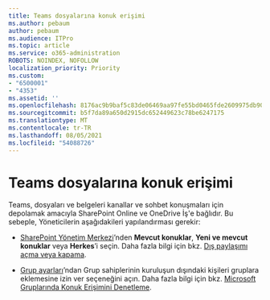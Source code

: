 ```yaml
---
title: Teams dosyalarına konuk erişimi
ms.author: pebaum
author: pebaum
ms.audience: ITPro
ms.topic: article
ms.service: o365-administration
ROBOTS: NOINDEX, NOFOLLOW
localization_priority: Priority
ms.custom:
- "6500001"
- "4353"
ms.assetid: ''
ms.openlocfilehash: 8176ac9b9baf5c83de06469aa97fe55bd0465fde2609975db90e361fb88343f9
ms.sourcegitcommit: b5f7da89a650d2915dc652449623c78be6247175
ms.translationtype: MT
ms.contentlocale: tr-TR
ms.lasthandoff: 08/05/2021
ms.locfileid: "54088726"
---
```

# <a name="guest-access-to-teams-files"></a>Teams dosyalarına konuk erişimi

Teams, dosyaları ve belgeleri kanallar ve sohbet konuşmaları için depolamak amacıyla SharePoint Online ve OneDrive İş'e bağlıdır. Bu sebeple, Yöneticilerin aşağıdakileri yapılandırması gerekir:

- [SharePoint Yönetim Merkezi](https://admin.microsoft.com/sharepoint?page=sharing&modern=true)’nden **Mevcut konuklar**, **Yeni ve mevcut konuklar** veya **Herkes**’i seçin. Daha fazla bilgi için bkz. [Dış paylaşımı açma veya kapama](https://docs.microsoft.com/sharepoint/turn-external-sharing-on-or-off).

- [Grup ayarları](https://admin.microsoft.com/Adminportal/Home?source=applauncher#/Settings/Services/:/Settings/L1/O365Groups)’ndan Grup sahiplerinin kuruluşun dışındaki kişileri gruplara eklemesine izin ver seçeneğini açın. Daha fazla bilgi için bkz. [Microsoft Gruplarında Konuk Erişimini Denetleme](https://docs.microsoft.com/microsoftteams/teams-dependencies#control-guest-access-in-office-365-groups).
